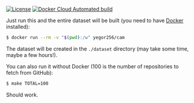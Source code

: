 [![License](https://img.shields.io/badge/license-MIT-green.svg)](https://github.com/yegor256/ctors-vs-size/blob/master/LICENSE.txt)
[![Docker Cloud Automated build](https://img.shields.io/docker/cloud/automated/yegor256/cam)](https://hub.docker.com/r/yegor256/cam)

Just run this and the entire dataset will be built
(you need to have [Docker](https://docs.docker.com/get-docker/) installed):

```bash
$ docker run --rm -v "$(pwd):/w" yegor256/cam
```

The dataset will be created in the `./dataset` directory (may take some time,
maybe a few hours!).

You can also run it without Docker (100 is the number of repositories to fetch from GitHub):

```bash
$ make TOTAL=100
```

Should work.